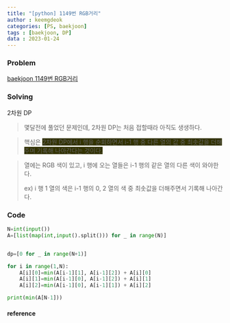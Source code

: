 ```yaml
---
title: "[python] 1149번 RGB거리"
author : keemgdeok
categories: [PS, baekjoon]
tags : [baekjoon, DP]
data : 2023-01-24
---
```



### Problem
[baekjoon 1149번 RGB거리](https://www.acmicpc.net/problem/1149)


### Solving
2차원 DP
> 몇달전에 풀었던 문제인데, 2차원 DP는 처음 접할때라 아직도 생생하다.

> 핵심은 <span style="background-color:#333300">2차원 DP에서 i 행을 순회하면서 i-1 행 중 다른 열의 값 중 최솟값을 더해주며 기록해 나아간다는 것이다.</span>
 
> 열에는 RGB 색이 있고, i 행에 오는 열들은 i-1 행의 같은 열의 다른 색이 와야한다.  
> 
> ex) i 행 1 열의 색은 i-1 행의 0, 2 열의 색 중 최솟값을 더해주면서 기록해 나아간다.



### Code
```py
N=int(input())
A=[list(map(int,input().split())) for _ in range(N)]


dp=[0 for _ in range(N+1)]

for i in range(1,N):
    A[i][0]=min(A[i-1][1], A[i-1][2]) + A[i][0]
    A[i][1]=min(A[i-1][0], A[i-1][2]) + A[i][1]
    A[i][2]=min(A[i-1][0], A[i-1][1]) + A[i][2]

print(min(A[N-1]))
```


#### reference


